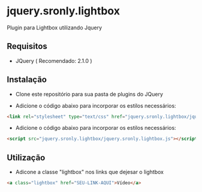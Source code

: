jquery.sronly.lightbox
======================

Plugin para Lightbox utilizando Jquery

Requisitos
--------------
- JQuery ( Recomendado: 2.1.0 )


Instalação
--------------

- Clone este repositório para sua pasta de plugins do JQuery

- Adicione o código abaixo para incorporar os estilos necessários:
```html
<link rel="stylesheet" type="text/css" href="jquery.sronly.lightbox/jquery.sronly.lightbox.css">
```

- Adicione o código abaixo para incorporar os estilos necessários:
```html
<script src="jquery.sronly.lightbox/jquery.sronly.lightbox.js"></script>
```

Utilização
--------------
- Adicone a classe "lightbox" nos links que dejesar o lightbox
```html
<a class="lightbox" href="SEU-LINK-AQUI">Vídeo</a>
```